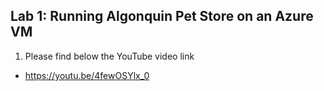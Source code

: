 ## Lab 1: Running Algonquin Pet Store on an Azure VM

1. Please find below the YouTube video link

- https://youtu.be/4fewOSYlx_0
